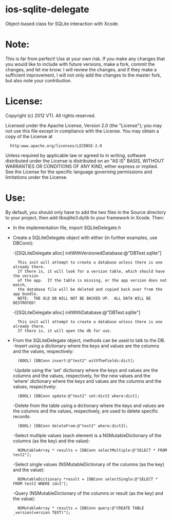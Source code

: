 ios-sqlite-delegate
===================

Object-based class for SQLite interaction with Xcode.

Note:
===================

This is far from perfect!  Use at your own risk.  If you make any changes that you would like to include with future versions, make a fork, commit the changes, and let me know. I will review the changes, and if they make a sufficient improvement, I will not only add the changes to the master fork, but also note your contribution.

License:
===================

Copyright (c) 2012 VTI. All rights reserved.

Licensed under the Apache License, Version 2.0 (the "License");
you may not use this file except in compliance with the License.
You may obtain a copy of the License at

      http:www.apache.org/licenses/LICENSE-2.0

Unless required by applicable law or agreed to in writing, software
distributed under the License is distributed on an "AS IS" BASIS,
WITHOUT WARRANTIES OR CONDITIONS OF ANY KIND, either express or implied.
See the License for the specific language governing permissions and
limitations under the License.

Use:
====================
By default, you should only have to add the two files in the Source directory to your project, then add libsqlite3.dylib to your framework in Xcode.  Then:

- In the implementation file, import SQLiteDelegate.h
- Create a SQLiteDelegate object with either (in further examples, use DBConn):

    -[[SQLiteDelegate alloc] initWithVersionedDatabase:@"DBTest.sqlite"]

        This init will attempt to create a database unless there is one already there.
        If there is, it will look for a version table, which should have the version
        of the app.  If the table is missing, or the app version does not match,
        the database file will be deleted and copied back over from the app bundle.
        NOTE:  THE OLD DB WILL NOT BE BACKED UP.  ALL DATA WILL BE DESTROYED!
        
    -[[SQLiteDelegate alloc] initWithDatabase:@"DBTest.sqlite"]

        This init will attempt to create a database unless there is one already there.
        If there is, it will open the db for use.      
- From the SQLiteDelegate object, methods can be used to talk to the DB.
    -Insert using a dictionary where the keys and values are the columns and the values, respectively:

        (BOOL) [DBConn insert:@"test2" withTheFields:dict];
    -Update using the 'set' dictionary where the keys and values are the columns and the values, respectively, for the new values and the 'where' dictionary where the keys and values are the columns and the values, respectively:

        (BOOL) [DBConn update:@"test2" set:dict2 where:dict];
    -Delete from the table using a dictionary where the keys and values are the columns and the values, respectively, are used to delete specific records:

        (BOOL) [DBConn deleteFrom:@"test2" where:dict3];
    -Select multiple values (each element is a NSMutableDictionary of the columns (as the key) and the value):

        NSMutableArray * results = [DBConn selectMultiple:@"SELECT * FROM test2"];
    -Select single values (NSMutableDictionary of the columns (as the key) and the value):

        NSMutableDictionary *result = [DBConn selectSingle:@"SELECT * FROM test2 WHERE id=1"];
    -Query (NSMutableDictionary of the columns or result (as the key) and the value):
 
        NSMutableArray * results = [DBConn query:@"CREATE TABLE _version(version TEXT)"];
